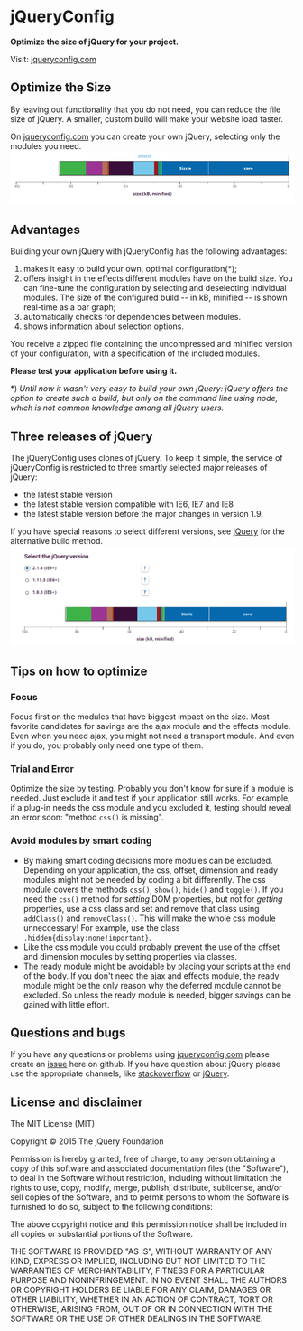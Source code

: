# jQueryConfig

**Optimize the size of jQuery for your project.**

Visit: [jqueryconfig.com](http://www.jqueryconfig.com)

## Optimize the Size
By leaving out functionality that you do not need, you can reduce the file size of jQuery. A smaller, custom build will make your website load faster.

On [jqueryconfig.com](http://www.jqueryconfig.com) you can create your own jQuery,
selecting only the modules you need.
![](module-animation.gif)

## Advantages
Building your own jQuery with jQueryConfig has the following advantages:

1.  makes it easy to build your own, optimal configuration(\*);
2.  offers insight in the effects different modules have on the build size. You can fine-tune the configuration by selecting and deselecting individual modules. The size of the configured build -- in kB, minified -- is shown real-time as a bar graph;
3.  automatically checks for dependencies between modules.
4.  shows information about selection options.


You receive a zipped file containing the uncompressed and minified version of your configuration, with a specification of the included modules.

**Please test your application before using it.**

\*) *Until now it wasn't very easy to build your own jQuery: jQuery offers the option to create such a build, but only on the command line using node, which is not common knowledge among all jQuery users.*

## Three releases of jQuery
The jQueryConfig uses clones of jQuery. To keep it simple, the service of jQueryConfig is restricted to three smartly selected major releases of jQuery:
- the latest stable version
- the latest stable version compatible with IE6, IE7 and IE8
- the latest stable version before the major changes in version 1.9.

If you have special reasons to select different versions, see [jQuery](http://github.com/jquery/jquery) for the alternative build method.
![](version-animation.gif)

## Tips on how to optimize
### Focus
Focus first on the modules that have biggest impact on the size. Most favorite candidates for savings are the ajax module and the effects module. Even when you need ajax, you might not need a transport module. And even if you do, you probably only need one type of them.

### Trial and Error
Optimize the size by testing. Probably you don't know for sure if a module is needed. Just exclude it and test if your application still works. For example, if a plug-in needs the css module and you excluded it, testing should reveal an error soon: "method `css()` is missing".

### Avoid modules by smart coding
- By making smart coding decisions more modules can be excluded. Depending on your application, the css, offset, dimension and ready modules might not be needed by coding a bit differently. The css module covers the methods `css()`, `show()`, `hide()` and `toggle()`. If you need the `css()` method for *setting* DOM properties, but not for *getting* properties, use a css class and set and remove that class using `addClass()` and `removeClass()`. This will make the whole css module unneccessary! For example, use the class `.hidden{display:none!important}`.
- Like the css module you could probably prevent the use of the offset and dimension modules by setting properties via classes.
- The ready module might be avoidable by placing your scripts at the end of the body. If you don't need the ajax and effects module, the ready module might be the only reason why the deferred module cannot be excluded. So unless the ready module is needed, bigger savings can be gained with little effort.

## Questions and bugs
If you have any questions or problems using [jqueryconfig.com](http://www.jqueryconfig.com)
please create an [issue](https://github.com/mopelabs/jqueryconfig/issues)
here on github. If you have question about jQuery please use the appropriate
channels, like [stackoverflow](http://stackoverflow.com) or [jQuery](http://github.com/jquery/jquery/issues).

## License and disclaimer
The MIT License (MIT)

Copyright © 2015 The jQuery Foundation

Permission is hereby granted, free of charge, to any person obtaining
a copy of this software and associated documentation files (the "Software"),
to deal in the Software without restriction, including without limitation
the rights to use, copy, modify, merge, publish, distribute, sublicense,
and/or sell copies of the Software, and to permit persons to whom the
Software is furnished to do so, subject to the following conditions:

The above copyright notice and this permission notice shall be included
in all copies or substantial portions of the Software.

THE SOFTWARE IS PROVIDED "AS IS", WITHOUT WARRANTY OF ANY KIND,
EXPRESS OR IMPLIED, INCLUDING BUT NOT LIMITED TO THE WARRANTIES
OF MERCHANTABILITY, FITNESS FOR A PARTICULAR PURPOSE AND NONINFRINGEMENT.
IN NO EVENT SHALL THE AUTHORS OR COPYRIGHT HOLDERS BE LIABLE FOR ANY
CLAIM, DAMAGES OR OTHER LIABILITY, WHETHER IN AN ACTION OF CONTRACT,
TORT OR OTHERWISE, ARISING FROM, OUT OF OR IN CONNECTION WITH THE
SOFTWARE OR THE USE OR OTHER DEALINGS IN THE SOFTWARE.
